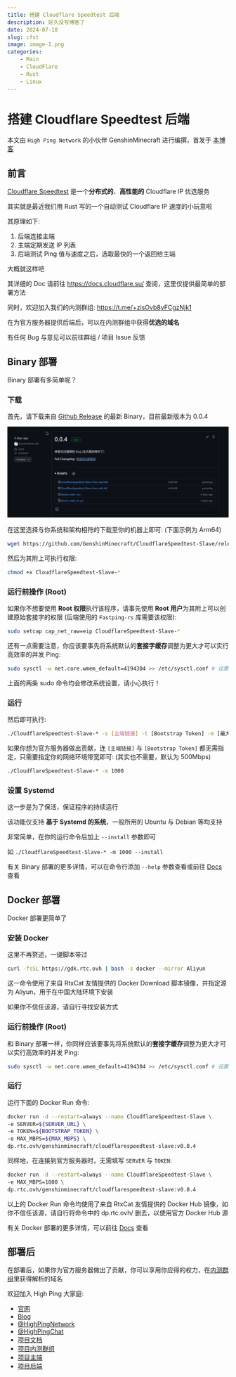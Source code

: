 ```yaml
---
title: 搭建 Cloudflare Speedtest 后端
description: 好久没写博客了
date: 2024-07-18
slug: cfst
image: image-1.png
categories:
    - Main
    - CloudFlare
    - Rust
    - Linux
---
```


# 搭建 Cloudflare Speedtest 后端

本文由 `High Ping Network` 的小伙伴 GenshinMinecraft 进行编撰，首发于 [本博客](https://blog.c1oudf1are.eu.org/)

## 前言

[Cloudflare Speedtest](https://docs.cloudflare.su/) 是一个**分布式的**、**高性能的** Cloudflare IP 优选服务

其实就是最近我们用 Rust 写的一个自动测试 Cloudflare IP 速度的小玩意啦

其原理如下:
1. 后端连接主端
2. 主端定期发送 IP 列表
3. 后端测试 Ping 值与速度之后，选取最快的一个返回给主端

大概就这样吧

其详细的 Doc 请前往 <https://docs.cloudflare.su/> 查阅，这里仅提供最简单的部署方法

同时，欢迎加入我们的内测群组: <https://t.me/+zisOvb8yFCgzNjk1>

在为官方服务器提供后端后，可以在内测群组中获得**优选的域名**

有任何 Bug 与意见可以前往群组 / 项目 Issue 反馈

## Binary 部署

Binary 部署有多简单呢？

### 下载

首先，请下载来自 [Github Release](https://github.com/GenshinMinecraft/CloudflareSpeedtest-Slave/releases) 的最新 Binary，目前最新版本为 0.0.4

![alt text](image.png)

在这里选择与你系统和架构相符的下载至你的机器上即可: (下面示例为 Arm64)
```bash
wget https://github.com/GenshinMinecraft/CloudflareSpeedtest-Slave/releases/download/0.0.4/CloudflareSpeedtest-Slave-linux-aarch64
```

然后为其附上可执行权限: 
```bash
chmod +x CloudflareSpeedtest-Slave-*
```

### 运行前操作 (Root)

如果你不想要使用 **Root 权限**执行该程序，请事先使用 **Root 用户**为其附上可以创建原始套接字的权限 (后端使用的 `Fastping-rs` 库需要该权限): 
```bash
sudo setcap cap_net_raw=eip CloudflareSpeedtest-Slave-*
```

还有一点需要注意，你应该要事先将系统默认的**套接字缓存**调整为更大才可以实行高效率的并发 Ping: 
```bash
sudo sysctl -w net.core.wmem_default=4194304 >> /etc/sysctl.conf # 设置为 4MB, 这足够超多 IP 的测试了
```

上面的两条 sudo 命令均会修改系统设置，请小心执行！

### 运行

然后即可执行: 
```bash
./CloudflareSpeedtest-Slave-* -s [主端链接] -t [Bootstrap Token] -m [最大带宽 Mbps]
```

如果你想为官方服务器做出贡献，连 `[主端链接]` 与 `[Bootstrap Token]` 都无需指定，只需要指定你的网络环境带宽即可: (其实也不需要，默认为 500Mbps)
```bash
./CloudflareSpeedtest-Slave-* -m 1000
```

### 设置 Systemd

这一步是为了保活，保证程序的持续运行

该功能仅支持 **基于 Systemd 的系统**，一般所用的 Ubuntu 与 Debian 等均支持

非常简单，在你的运行命令后加上 `--install` 参数即可

如 `./CloudflareSpeedtest-Slave-* -m 1000 --install`

有关 Binary 部署的更多详情，可以在命令行添加 `--help` 参数查看或前往 [Docs](https://docs.cloudflare.su/hou-duan/binary-bu-shu) 查看

## Docker 部署

Docker 部署更简单了

### 安装 Docker

这里不再赘述，一键脚本带过
```bash
curl -fsSL https://gdk.rtc.ovh | bash -s docker --mirror Aliyun
```

这一命令使用了来自 RtxCat 友情提供的 Docker Download 脚本镜像，并指定源为 Aliyun，用于在中国大陆环境下安装

如果你不信任该源，请自行寻找安装方式

### 运行前操作 (Root)

和 Binary 部署一样，你同样应该要事先将系统默认的**套接字缓存**调整为更大才可以实行高效率的并发 Ping: 
```bash
sudo sysctl -w net.core.wmem_default=4194304 >> /etc/sysctl.conf # 设置为 4MB, 这足够超多 IP 的测试了
```

### 运行

运行下面的 Docker Run 命令: 
```bash
docker run -d --restart=always --name CloudflareSpeedtest-Slave \
-e SERVER=${SERVER_URL} \
-e TOKEN=${BOOTSTRAP_TOKEN} \
-e MAX_MBPS=${MAX_MBPS} \
dp.rtc.ovh/genshinminecraft/cloudflarespeedtest-slave:v0.0.4
```

同样地，在连接到官方服务器时，无需填写 `SERVER` 与 `TOKEN`: 
```bash
docker run -d --restart=always --name CloudflareSpeedtest-Slave \
-e MAX_MBPS=1000 \
dp.rtc.ovh/genshinminecraft/cloudflarespeedtest-slave:v0.0.4
```

以上的 Docker Run 命令均使用了来自 RtxCat 友情提供的 Docker Hub 镜像，如你不信任该源，请自行将命令中的 dp.rtc.ovh/ 删去，以使用官方 Docker Hub 源

有关 Docker 部署的更多详情，可以前往 [Docs](https://docs.cloudflare.su/hou-duan/docker-bu-shu) 查看

## 部署后

在部署后，如果你为官方服务器做出了贡献，你可以享用你应得的权力，在[内测群组](https://t.me/+zisOvb8yFCgzNjk1)里获得解析的域名

欢迎加入 High Ping 大家庭:
- [官网](https://highp.ing)
- [Blog](https://blog.c1oudf1are.eu.org)
- [@HighPingNetwork](https://t.me/HighPingNetwork)
- [@HighPingChat](https://t.me/highpingchat)
- [项目文档](https://docs.cloudflare.su/)
- [项目内测群组](https://t.me/+zisOvb8yFCgzNjk1)
- [项目主端](https://github.com/moohr/cfst-backend)
- [项目后端](https://github.com/GenshinMinecraft/CloudflareSpeedtest-Slave)